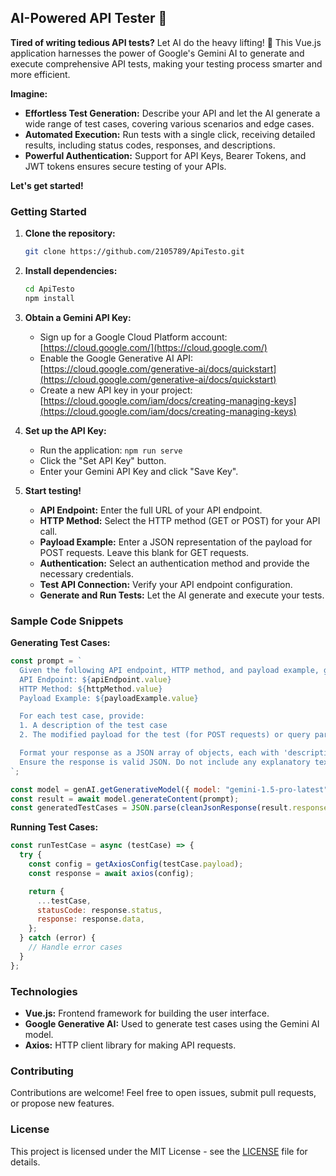 ## AI-Powered API Tester 🚀

**Tired of writing tedious API tests?** Let AI do the heavy lifting! 🤖 This Vue.js application harnesses the power of Google's Gemini AI to generate and execute comprehensive API tests, making your testing process smarter and more efficient.

**Imagine:**

* **Effortless Test Generation:**  Describe your API and let the AI generate a wide range of test cases, covering various scenarios and edge cases.
* **Automated Execution:**  Run tests with a single click, receiving detailed results, including status codes, responses, and descriptions.
* **Powerful Authentication:** Support for API Keys, Bearer Tokens, and JWT tokens ensures secure testing of your APIs.

**Let's get started!**

### Getting Started

1. **Clone the repository:**

   ```bash
   git clone https://github.com/2105789/ApiTesto.git
   ```

2. **Install dependencies:**

   ```bash
   cd ApiTesto
   npm install
   ```

3. **Obtain a Gemini API Key:**

   * Sign up for a Google Cloud Platform account: [https://cloud.google.com/](https://cloud.google.com/)
   * Enable the Google Generative AI API: [https://cloud.google.com/generative-ai/docs/quickstart](https://cloud.google.com/generative-ai/docs/quickstart)
   * Create a new API key in your project: [https://cloud.google.com/iam/docs/creating-managing-keys](https://cloud.google.com/iam/docs/creating-managing-keys)

4. **Set up the API Key:**

   * Run the application: `npm run serve`
   * Click the "Set API Key" button.
   * Enter your Gemini API Key and click "Save Key".

5. **Start testing!**

   * **API Endpoint:** Enter the full URL of your API endpoint.
   * **HTTP Method:** Select the HTTP method (GET or POST) for your API call.
   * **Payload Example:**  Enter a JSON representation of the payload for POST requests. Leave this blank for GET requests.
   * **Authentication:** Select an authentication method and provide the necessary credentials.
   * **Test API Connection:** Verify your API endpoint configuration.
   * **Generate and Run Tests:**  Let the AI generate and execute your tests.

###  Sample Code Snippets

**Generating Test Cases:**

```javascript
const prompt = `
  Given the following API endpoint, HTTP method, and payload example, generate all possible test cases:
  API Endpoint: ${apiEndpoint.value}
  HTTP Method: ${httpMethod.value}
  Payload Example: ${payloadExample.value}

  For each test case, provide:
  1. A description of the test case
  2. The modified payload for the test (for POST requests) or query parameters (for GET requests)

  Format your response as a JSON array of objects, each with 'description' and 'payload' fields.
  Ensure the response is valid JSON. Do not include any explanatory text outside the JSON structure.
`;

const model = genAI.getGenerativeModel({ model: "gemini-1.5-pro-latest" });
const result = await model.generateContent(prompt);
const generatedTestCases = JSON.parse(cleanJsonResponse(result.response.text()));
```

**Running Test Cases:**

```javascript
const runTestCase = async (testCase) => {
  try {
    const config = getAxiosConfig(testCase.payload);
    const response = await axios(config);

    return {
      ...testCase,
      statusCode: response.status,
      response: response.data,
    };
  } catch (error) {
    // Handle error cases
  }
};
```

### Technologies

* **Vue.js:** Frontend framework for building the user interface.
* **Google Generative AI:**  Used to generate test cases using the Gemini AI model.
* **Axios:**  HTTP client library for making API requests.

### Contributing

Contributions are welcome! Feel free to open issues, submit pull requests, or propose new features.

### License

This project is licensed under the MIT License - see the [LICENSE](LICENSE) file for details.
